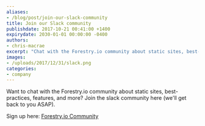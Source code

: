 ```yaml
---
aliases:
- /blog/post/join-our-slack-community
title: Join our Slack community
publishdate: 2017-10-21 00:41:00 +1400
expirydate: 2030-01-01 00:00:00 -0400
authors:
- chris-macrae
excerpt: "Chat with the Forestry.io community about static sites, best-practices, features, and more"
images:
- /uploads/2017/12/31/slack.png
categories:
- company
---
```

Want to chat with the Forestry.io community about static sites, best-practices, features, and more? Join the slack community here (we'll get back to you ASAP).

Sign up here:
<span style="text-decoration-style: initial; text-decoration-color: initial;"><u><a href="https://join.slack.com/t/forestry-community/shared_invite/enQtMjc1MTM1MjkzMTY5LWQzNzIzMjQ4YTc5ZmRjNTA1NTRiMjQxNDJiYmI3NzNkNzFiMzg4MThkYTlkNGExZjAwNjk0NjQ3MmFlMDM1MWU">Forestry.io Community</a></u></span>
<!--
<form action="https://formspree.io/scott@forestry.io" method="POST" style="position:relative;">
<label for="_replyto" style="position: relative;
top: 0;
left: 0;
padding: 10px;
display: inline-block;">Email</label>
<input type="email" name="_replyto" style="border: 1px solid rgba(0, 0, 0, 0.09);
margin-bottom: 1em;">
<input type="submit" value="Join the Community" style="font-size: .54rem;
text-align: center;
font-weight: 700;
padding: 1.4em 1.8em;
border-radius: .15rem;
border: 1px solid transparent;
letter-spacing: .08em;
text-transform: uppercase;
transition: background-color .15s ease,border-color .15s ease;
outline: none;
color: #fff;
background-color: #21e09e;">
<input type="hidden" name="_next" value="https://forestry.io/blog/thanks-for-signing-up/" />
</form> -->